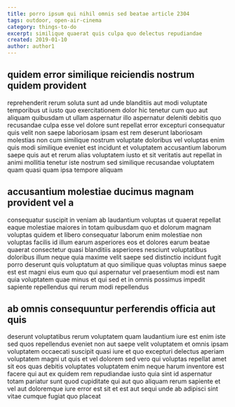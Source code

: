 ```yaml
---
title: porro ipsum qui nihil omnis sed beatae article 2304
tags: outdoor, open-air-cinema
category: things-to-do
excerpt: similique quaerat quis culpa quo delectus repudiandae
created: 2019-01-10
author: author1
---
```


## quidem error similique reiciendis nostrum quidem provident

reprehenderit rerum soluta sunt ad unde blanditiis aut modi voluptate temporibus ut iusto quo exercitationem dolor hic tenetur cum quo aut aliquam quibusdam ut ullam aspernatur illo aspernatur deleniti debitis quo recusandae culpa esse vel dolore sunt repellat error excepturi consequatur quis velit non saepe laboriosam ipsam est rem deserunt laboriosam molestias non cum similique nostrum voluptate doloribus vel voluptas enim quis modi similique eveniet est incidunt et voluptatem accusantium laborum saepe quis aut et rerum alias voluptatem iusto et sit veritatis aut repellat in animi mollitia tenetur iste nostrum sed similique recusandae voluptatem quam quasi quam ipsa tempore aliquam

## accusantium molestiae ducimus magnam provident vel a

consequatur suscipit in veniam ab laudantium voluptas ut quaerat repellat eaque molestiae maiores in totam quibusdam quo et dolorum magnam voluptas quidem et libero consequatur laborum enim molestiae non voluptas facilis id illum earum asperiores eos et dolores earum beatae quaerat consectetur quasi blanditiis asperiores nesciunt voluptatibus doloribus illum neque quia maxime velit saepe sed distinctio incidunt fugit porro deserunt quis voluptatum at quo similique quas voluptas minus saepe est est magni eius eum quo qui aspernatur vel praesentium modi est nam quia voluptatem quae minus et qui sed et in omnis possimus impedit sapiente repellendus qui rerum modi repellendus

## ab omnis consequuntur perferendis officia aut quis

deserunt voluptatibus rerum voluptatem quam laudantium iure est enim iste sed quos repellendus eveniet non aut saepe velit voluptatem et omnis ipsam voluptatem occaecati suscipit quasi iure et quo excepturi delectus aperiam voluptatem magni ut quis et vel dolorem sed vero qui voluptas repellat amet sit eos quas debitis voluptates voluptatem enim neque harum inventore est facere qui aut ex quidem rem repudiandae iusto quia sint id aspernatur totam pariatur sunt quod cupiditate qui aut quo aliquam rerum sapiente et vel aut doloremque iure error est sit et est aut sequi unde ab adipisci sint vitae cumque fugiat quo placeat
